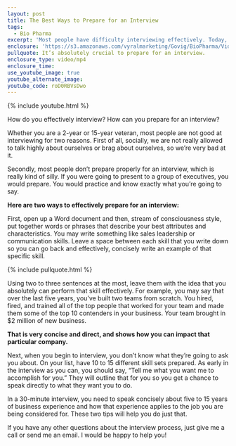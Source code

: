 ```yaml
---
layout: post
title: The Best Ways to Prepare for an Interview
tags:
  - Bio Pharma
excerpt: 'Most people have difficulty interviewing effectively. Today, we’ll go over two tips to help you prepare for an interview.'
enclosure: 'https://s3.amazonaws.com/vyralmarketing/Govig/BioPharma/Videos/2017/The+Best+Ways+to+Prepare+for+an+Interview.mp4'
pullquote: It’s absolutely crucial to prepare for an interview.
enclosure_type: video/mp4
enclosure_time:
use_youtube_image: true
youtube_alternate_image:
youtube_code: roD0RBVsDwo
---
```



{% include youtube.html %}

How do you effectively interview? How can you prepare for an interview?

Whether you are a 2-year or 15-year veteran, most people are not good at interviewing for two reasons. First of all, socially, we are not really allowed to talk highly about ourselves or brag about ourselves, so we’re very bad at it.

Secondly, most people don’t prepare properly for an interview, which is really kind of silly. If you were going to present to a group of executives, you would prepare. You would practice and know exactly what you’re going to say.

**Here are two ways to effectively prepare for an interview:**

First, open up a Word document and then, stream of consciousness style, put together words or phrases that describe your best attributes and characteristics. You may write something like sales leadership or communication skills. Leave a space between each skill that you write down so you can go back and effectively, concisely write an example of that specific skill.

{% include pullquote.html %}

Using two to three sentences at the most, leave them with the idea that you absolutely can perform that skill effectively. For example, you may say that over the last five years, you’ve built two teams from scratch. You hired, fired, and trained all of the top people that worked for your team and made them some of the top 10 contenders in your business. Your team brought in $2 million of new business.

**That is very concise and direct, and shows how you can impact that particular company.**

Next, when you begin to interview, you don’t know what they’re going to ask you about. On your list, have 10 to 15 different skill sets prepared. As early in the interview as you can, you should say, “Tell me what you want me to accomplish for you.” They will outline that for you so you get a chance to speak directly to what they want you to do.

In a 30-minute interview, you need to speak concisely about five to 15 years of business experience and how that experience applies to the job you are being considered for. These two tips will help you do just that.

If you have any other questions about the interview process, just give me a call or send me an email. I would be happy to help you!